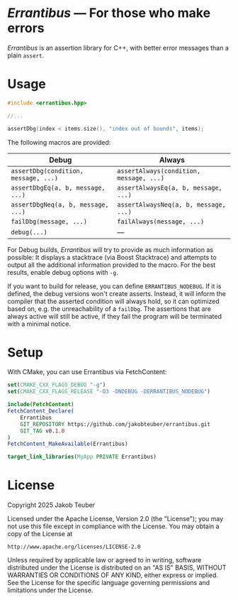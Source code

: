 *Errantibus* — For those who make errors
========================================

*Errantibus* is an assertion library for C++, with better 
error messages than a plain `assert`.

# Usage 

```cpp  
#include <errantibus.hpp>

//... 

assertDbg(index < items.size(), "index out of bounds", items);
```

The following macros are provided:

| Debug | Always |
| ----- | ------ | 
| `assertDbg(condition, message, ...)` | `assertAlways(condition, message, ...)` |
| `assertDbgEq(a, b, message, ...)` | `assertAlwaysEq(a, b, message, ...)` |
| `assertDbgNeq(a, b, message, ...)` | `assertAlwaysNeq(a, b, message, ...)` |
| `failDbg(message, ...)` | `failAlways(message, ...)` | 
| `debug(...)` | — |

For Debug builds, *Errantibus* will try to provide as much information 
as possible: It displays a stacktrace (via Boost Stacktrace) and attempts
to output all the additional information provided to the macro. For the best 
results, enable debug options with `-g`.

If you want to build for release, you can define `ERRANTIBUS_NODEBUG`. If it is
defined, the debug versions won't create asserts. Instead, it will inform the 
compiler that the asserted condition will always hold, so it can optimized based 
on, e.g. the unreachability of a `failDbg`. The assertions that are always active
will still be active, if they fail the program will be terminated with a minimal
notice.

# Setup

With CMake, you can use Errantibus via FetchContent:

```cmake
set(CMAKE_CXX_FLAGS_DEBUG "-g")
set(CMAKE_CXX_FLAGS_RELEASE "-O3 -DNDEBUG -DERRANTIBUS_NODEBUG")

include(FetchContent)
FetchContent_Declare(
    Errantibus
    GIT_REPOSITORY https://github.com/jakobteuber/errantibus.git
    GIT_TAG v0.1.0
)
FetchContent_MakeAvailable(Errantibus)

target_link_libraries(MyApp PRIVATE Errantibus)
```


# License

Copyright 2025 Jakob Teuber

Licensed under the Apache License, Version 2.0 (the "License");
you may not use this file except in compliance with the License.
You may obtain a copy of the License at

    http://www.apache.org/licenses/LICENSE-2.0

Unless required by applicable law or agreed to in writing, software
distributed under the License is distributed on an "AS IS" BASIS,
WITHOUT WARRANTIES OR CONDITIONS OF ANY KIND, either express or implied.
See the License for the specific language governing permissions and
limitations under the License.
